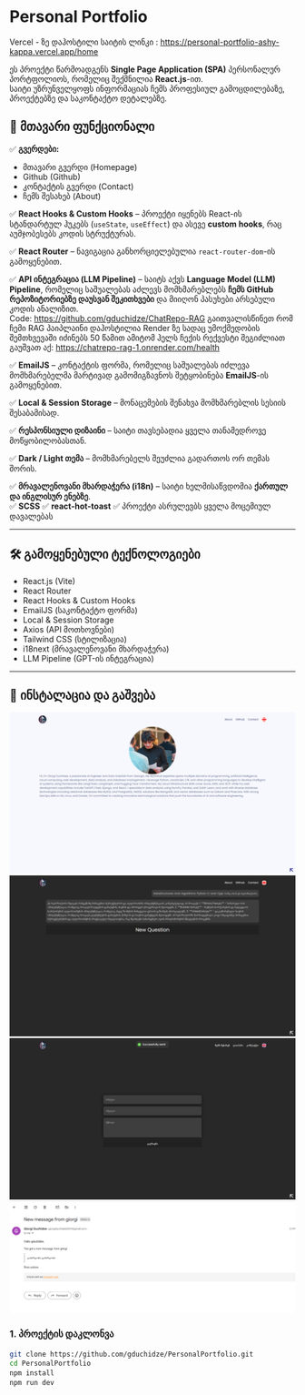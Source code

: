# Personal Portfolio

Vercel - ზე დაჰოსტილი საიტის ლინკი : https://personal-portfolio-ashy-kappa.vercel.app/home

ეს პროექტი წარმოადგენს **Single Page Application (SPA)** პერსონალურ პორტფოლიოს, რომელიც შექმნილია **React.js**-ით.  
საიტი უზრუნველყოფს ინფორმაციას ჩემს პროფესიულ გამოცდილებაზე, პროექტებზე და საკონტაქტო დეტალებზე.

## 📌 მთავარი ფუნქციონალი

✅ **გვერდები:**  
- მთავარი გვერდი (Homepage)  
- Github (Github)  
- კონტაქტის გვერდი (Contact)
- ჩემს შესახებ (About)    

✅ **React Hooks & Custom Hooks** – პროექტი იყენებს React-ის სტანდარტულ ჰუკებს (`useState`, `useEffect`) და ასევე **custom hooks**, რაც აუმჯობესებს კოდის სტრუქტურას.  

✅ **React Router** – ნავიგაცია განხორციელებულია `react-router-dom`-ის გამოყენებით.  

✅ **API ინტეგრაცია (LLM Pipeline)** – საიტს აქვს **Language Model (LLM) Pipeline**, რომელიც საშუალებას აძლევს მომხმარებლებს **ჩემს GitHub რეპოზიტორიებზე დაუსვან შეკითხვები** და მიიღონ პასუხები არსებული კოდის ანალიზით.  
 Code: https://github.com/gduchidze/ChatRepo-RAG
 გაითვალისწინეთ რომ ჩემი RAG პაიპლაინი  დაჰოსტილია Render ზე სადაც უმოქმედობის შემთხვევაში იძინებს 50 წამით ამიტომ ჰელს ჩექის რექვესტი შეგიძლიათ გაუშვათ აქ: https://chatrepo-rag-1.onrender.com/health

✅ **EmailJS** – კონტაქტის ფორმა, რომელიც საშუალებას იძლევა მომხმარებელმა მარტივად გამომიგზავნოს შეტყობინება **EmailJS**-ის გამოყენებით.  

✅ **Local & Session Storage** – მონაცემების შენახვა მომხმარებლის სესიის შესაბამისად.  

✅ **რესპონსიული დიზაინი** – საიტი თავსებადია ყველა თანამედროვე მოწყობილობასთან.  

✅ **Dark / Light თემა** – მომხმარებელს შეუძლია გადართოს ორ თემას შორის.  

✅ **მრავალენოვანი მხარდაჭერა (i18n)** – საიტი ხელმისაწვდომია **ქართულ და ინგლისურ ენებზე**.  
✅ **SCSS**
✅ **react-hot-toast**
✅ პროექტი ასრულევბს ყველა მოცემიულ დავალებას 

---

## 🛠 გამოყენებული ტექნოლოგიები

- React.js (Vite)
- React Router
- React Hooks & Custom Hooks
- EmailJS (საკონტაქტო ფორმა)
- Local & Session Storage
- Axios (API მოთხოვნები)
- Tailwind CSS (სტილიზაცია)
- i18next (მრავალენოვანი მხარდაჭერა)
- LLM Pipeline (GPT-ის ინტეგრაცია)

---

## 🚀 ინსტალაცია და გაშვება

![Home Page](https://github.com/gduchidze/PersonalPortfolio/blob/main/src/assets/2.png)
![RAG Chat With My Repo Example](https://github.com/gduchidze/PersonalPortfolio/blob/main/src/assets/1.png)
![Contact Page](https://github.com/gduchidze/PersonalPortfolio/blob/main/src/assets/4.png)
![Contact Functionaly Example](https://github.com/gduchidze/PersonalPortfolio/blob/main/src/assets/3.png)

### 1. პროექტის დაკლონვა  
```sh
git clone https://github.com/gduchidze/PersonalPortfolio.git
cd PersonalPortfolio
npm install
npm run dev






